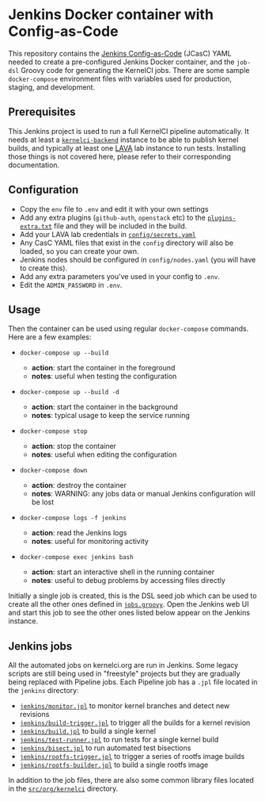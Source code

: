 Jenkins Docker container with Config-as-Code
============================================

This repository contains the [Jenkins
Config-as-Code](https://www.jenkins.io/projects/jcasc/) (JCasC) YAML needed to
create a pre-configured Jenkins Docker container, and the `job-dsl` Groovy code
for generating the KernelCI jobs.  There are some sample `docker-compose`
environment files with variables used for production, staging, and development.

## Prerequisites

This Jenkins project is used to run a full KernelCI pipeline automatically.  It
needs at least a
[`kernelci-backend`](https://github.com/kernelci/kernelci-backend) instance to
be able to publish kernel builds, and typically at least one
[LAVA](https://www.lavasoftware.org/) lab instance to run tests.  Installing
those things is not covered here, please refer to their corresponding
documentation.

## Configuration

* Copy the `env` file to `.env` and edit it with your own settings
* Add any extra plugins (`github-auth`, `openstack` etc) to the
  [`plugins-extra.txt`](plugins-extra.txt) file and they will be included in
  the build.
* Add your LAVA lab credentials in [`config/secrets.yaml`](config/secrets.yaml)
* Any CasC YAML files that exist in the `config` directory will also be
  loaded, so you can create your own.
* Jenkins nodes should be configured in `config/nodes.yaml` (you will have to
  create this).
* Add any extra parameters you've used in your config to `.env`.
* Edit the `ADMIN_PASSWORD` in `.env`.

## Usage

Then the container can be used using regular `docker-compose` commands.  Here
are a few examples:
* `docker-compose up --build`
  * **action**: start the container in the foreground
  * **notes**: useful when testing the configuration

* `docker-compose up --build -d`
  * **action**: start the container in the background
  * **notes**: typical usage to keep the service running

* `docker-compose stop`
  * **action**: stop the container
  * **notes**: useful when editing the configuration

* `docker-compose down`
  * **action**: destroy the container
  * **notes**: WARNING: any jobs data or manual Jenkins configuration will be
    lost

* `docker-compose logs -f jenkins`
  * **action**: read the Jenkins logs
  * **notes**: useful for monitoring activity

* `docker-compose exec jenkins bash`
  * **action**: start an interactive shell in the running container
  * **notes**: useful to debug problems by accessing files directly

Initially a single job is created, this is the DSL seed job which can be used
to create all the other ones defined in [`jobs.groovy`](jobs.groovy).  Open the
Jenkins web UI and start this job to see the other ones listed below appear on
the Jenkins instance.

## Jenkins jobs

All the automated jobs on kernelci.org are run in Jenkins.  Some legacy scripts
are still being used in "freestyle" projects but they are gradually being
replaced with Pipeline jobs.  Each Pipeline job has a `.jpl` file located in
the `jenkins` directory:

* [`jenkins/monitor.jpl`](https://github.com/kernelci/kernelci-jenkins/tree/master/jobs/monitor.jpl) to monitor kernel branches and detect new revisions
* [`jenkins/build-trigger.jpl`](https://github.com/kernelci/kernelci-jenkins/tree/master/jobs/build-trigger.jpl) to trigger all the builds for a kernel revision
* [`jenkins/build.jpl`](https://github.com/kernelci/kernelci-jenkins/tree/master/jobs/build.jpl) to build a single kernel
* [`jenkins/test-runner.jpl`](https://github.com/kernelci/kernelci-jenkins/tree/master/jobs/test-runner.jpl) to run tests for a single kernel build
* [`jenkins/bisect.jpl`](https://github.com/kernelci/kernelci-jenkins/tree/master/jobs/bisect.jpl) to run automated test bisections
* [`jenkins/rootfs-trigger.jpl`](https://github.com/kernelci/kernelci-jenkins/tree/master/jobs/rootfs-trigger.jpl) to trigger a series of rootfs image builds
* [`jenkins/rootfs-builder.jpl`](https://github.com/kernelci/kernelci-jenkins/tree/master/jobs/rootfs-builder.jpl) to build a single rootfs image

In addition to the job files, there are also some common library files located
in the
[`src/org/kernelci`](https://github.com/kernelci/kernelci-core/tree/master/src/org/kernelci)
directory.
